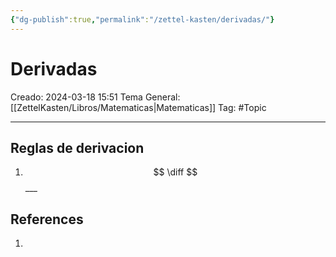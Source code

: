 ```yaml
---
{"dg-publish":true,"permalink":"/zettel-kasten/derivadas/"}
---
```



# Derivadas
Creado: 2024-03-18 15:51
Tema General: [[ZettelKasten/Libros/Matematicas\|Matematicas]]
Tag: #Topic


___
## Reglas de derivacion

1. $$
\diff
$$___
## References
1.